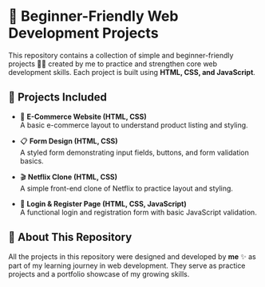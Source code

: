 # 🚀 Beginner-Friendly Web Development Projects  

This repository contains a collection of simple and beginner-friendly projects 👩‍💻 created by me to practice and strengthen core web development skills. Each project is built using **HTML, CSS, and JavaScript**.  

## 📂 Projects Included  

- 🛒 **E-Commerce Website (HTML, CSS)**  
  A basic e-commerce layout to understand product listing and styling.  

- 📋 **Form Design (HTML, CSS)**  
  A styled form demonstrating input fields, buttons, and form validation basics.  

- 🎬 **Netflix Clone (HTML, CSS)**  
  A simple front-end clone of Netflix to practice layout and styling.  

- 🔐 **Login & Register Page (HTML, CSS, JavaScript)**  
  A functional login and registration form with basic JavaScript validation.  


## 🎯 About This Repository  
All the projects in this repository were designed and developed by **me** ✨ as part of my learning journey in web development. They serve as practice projects and a portfolio showcase of my growing skills.  
